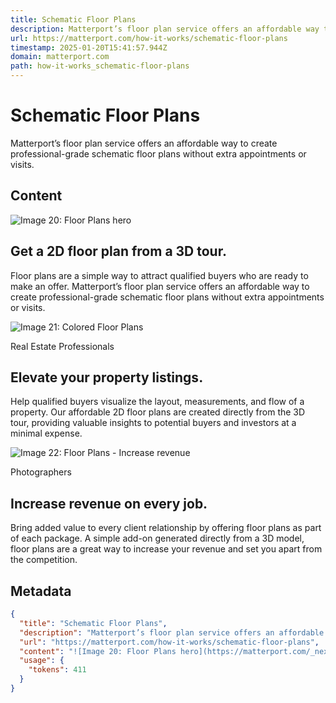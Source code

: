 ```yaml
---
title: Schematic Floor Plans
description: Matterport’s floor plan service offers an affordable way to create professional-grade schematic floor plans without extra appointments or visits.
url: https://matterport.com/how-it-works/schematic-floor-plans
timestamp: 2025-01-20T15:41:57.944Z
domain: matterport.com
path: how-it-works_schematic-floor-plans
---
```


# Schematic Floor Plans


Matterport’s floor plan service offers an affordable way to create professional-grade schematic floor plans without extra appointments or visits.


## Content

![Image 20: Floor Plans hero](https://matterport.com/_next/image?url=https%3A%2F%2Fimages.ctfassets.net%2Ficnj41gkyohw%2F6kpNgIEm2O0B9IRJP6j28g%2Faa1d68610aa5205c544da773c462fd1f%2Ffloor-plans-hero.jpg%3Ffm%3Dwebp&w=3840&q=75)

Get a 2D floor plan from a 3D tour.
-----------------------------------

Floor plans are a simple way to attract qualified buyers who are ready to make an offer. Matterport’s floor plan service offers an affordable way to create professional-grade schematic floor plans without extra appointments or visits.

![Image 21: Colored Floor Plans](https://images.ctfassets.net/icnj41gkyohw/4EmJJuCSxAn218ZJIhrkNg/fb2ba02d8bfad4fc93088b0aac9da8bc/Colored_Floor_Plans.png)

Real Estate Professionals

Elevate your property listings.
-------------------------------

Help qualified buyers visualize the layout, measurements, and flow of a property. Our affordable 2D floor plans are created directly from the 3D tour, providing valuable insights to potential buyers and investors at a minimal expense.

![Image 22: Floor Plans - Increase revenue](https://images.ctfassets.net/icnj41gkyohw/QGCKmmuhA3PRNSGZIKGfw/ca344ef378147ec0d71452cdbe624ba3/floor-plans-card-2.png)

Photographers

Increase revenue on every job.
------------------------------

Bring added value to every client relationship by offering floor plans as part of each package. A simple add-on generated directly from a 3D model, floor plans are a great way to increase your revenue and set you apart from the competition.

## Metadata

```json
{
  "title": "Schematic Floor Plans",
  "description": "Matterport’s floor plan service offers an affordable way to create professional-grade schematic floor plans without extra appointments or visits.",
  "url": "https://matterport.com/how-it-works/schematic-floor-plans",
  "content": "![Image 20: Floor Plans hero](https://matterport.com/_next/image?url=https%3A%2F%2Fimages.ctfassets.net%2Ficnj41gkyohw%2F6kpNgIEm2O0B9IRJP6j28g%2Faa1d68610aa5205c544da773c462fd1f%2Ffloor-plans-hero.jpg%3Ffm%3Dwebp&w=3840&q=75)\n\nGet a 2D floor plan from a 3D tour.\n-----------------------------------\n\nFloor plans are a simple way to attract qualified buyers who are ready to make an offer. Matterport’s floor plan service offers an affordable way to create professional-grade schematic floor plans without extra appointments or visits.\n\n![Image 21: Colored Floor Plans](https://images.ctfassets.net/icnj41gkyohw/4EmJJuCSxAn218ZJIhrkNg/fb2ba02d8bfad4fc93088b0aac9da8bc/Colored_Floor_Plans.png)\n\nReal Estate Professionals\n\nElevate your property listings.\n-------------------------------\n\nHelp qualified buyers visualize the layout, measurements, and flow of a property. Our affordable 2D floor plans are created directly from the 3D tour, providing valuable insights to potential buyers and investors at a minimal expense.\n\n![Image 22: Floor Plans - Increase revenue](https://images.ctfassets.net/icnj41gkyohw/QGCKmmuhA3PRNSGZIKGfw/ca344ef378147ec0d71452cdbe624ba3/floor-plans-card-2.png)\n\nPhotographers\n\nIncrease revenue on every job.\n------------------------------\n\nBring added value to every client relationship by offering floor plans as part of each package. A simple add-on generated directly from a 3D model, floor plans are a great way to increase your revenue and set you apart from the competition.",
  "usage": {
    "tokens": 411
  }
}
```
